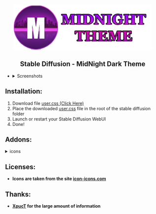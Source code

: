 <p align="center">
	<a href="https://github.com/KwilzOne/MidNight-Theme-Diffusion/releases/latest/download/user.css">
		<img src="https://raw.githubusercontent.com/KwilzOne/MidNight-Theme-Diffusion/whitewolf/img/logo.png">
	</a>
</p>

<h2><div align="center"><b>Stable Diffusion - MidNight Dark Theme</b></div></h2>

- <details><summary>Screenshots</summary>
  <img src="https://raw.githubusercontent.com/KwilzOne/MidNight-Theme-Diffusion/whitewolf/img/1.png">
  <img src="https://raw.githubusercontent.com/KwilzOne/MidNight-Theme-Diffusion/whitewolf/img/2.png">
  <img src="https://raw.githubusercontent.com/KwilzOne/MidNight-Theme-Diffusion/whitewolf/img/3.png">
 </details>

<h2>Installation:</h2>

1. Download file [user.css (Click Here)](https://github.com/KwilzOne/MidNight-Theme-Diffusion/releases/latest/download/user.css)
2. Place the downloaded [user.css](https://github.com/KwilzOne/MidNight-Theme-Diffusion/releases/latest/download/user.css) file in the root of the stable diffusion folder
3. Launch or restart your Stable Diffusion WebUI
4. Done!

<h2>Addons:</h2>

<details>
	<summary>icons</summary>

   * <small>@import url(https://raw.githubusercontent.com/KwilzOne/MidNight-Theme-Diffusion/whitewolf/assets/SD-Icons.css)</small>

</details>



<h2>Licenses:</h2>

* <strong>Icons are taken from the site [icon-icons.com](https://icon-icons.com)</strong>

<h2>Thanks:</h2>

* <strong>[XpucT](https://discord.gg/xpuct) for the large amount of information</strong>
